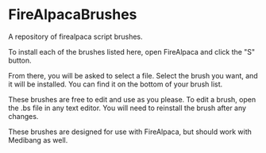 # FireAlpacaBrushes
A repository of firealpaca script brushes.

To install each of the brushes listed here, open FireAlpaca and click the "S" button.

From there, you will be asked to select a file. Select the brush you want, and it will be installed. You can find it on the bottom of your brush list.

These brushes are free to edit and use as you please. To edit a brush, open the .bs file in any text editor. You will need to reinstall the brush after any changes.

These brushes are designed for use with FireAlpaca, but should work with Medibang as well.
